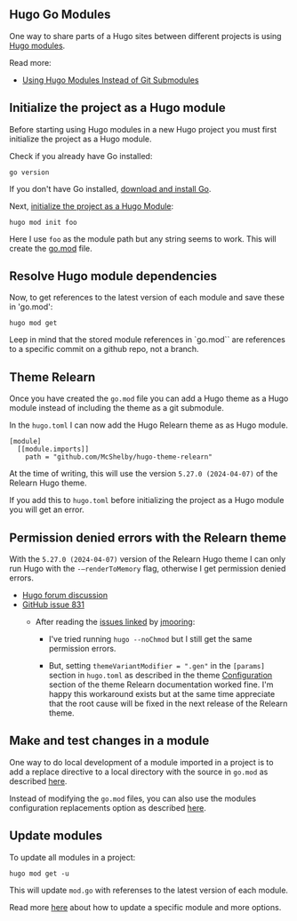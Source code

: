## Hugo Go Modules

One way to share parts of a Hugo sites between different projects is using [Hugo
modules](https://gohugo.io/hugo-modules/). 

Read more: 

- [Using Hugo Modules Instead of Git Submodules](https://www.adamormsby.com/posts/012-hugo-modules/)

## Initialize the project as a Hugo module

Before starting using Hugo modules in a new Hugo project you must first
initialize the project as a Hugo module. 

Check if you already have Go installed: 

```
go version
```

If you don't have Go installed, [download and install
Go](https://go.dev/doc/install). 

Next, [initialize the project as a Hugo Module](https://gohugo.io/commands/hugo_mod_init/):

```
hugo mod init foo
```

Here I use `foo` as the module path but any string seems to work. This will
create the [go.mod](https://go.dev/doc/modules/gomod-ref) file. 

## Resolve Hugo module dependencies

Now, to get references to the latest version of each module and save these in 'go.mod':

```
hugo mod get
```

Leep in mind that the stored module references in `go.mod`` are references to a
specific commit on a github repo, not a branch. 

## Theme Relearn

Once you have created the `go.mod` file you can add a Hugo theme as a Hugo
module instead of including the theme as a git submodule.

In the `hugo.toml` I can now add the Hugo Relearn theme as as Hugo module. 

```
[module]
  [[module.imports]]
    path = "github.com/McShelby/hugo-theme-relearn"
```

At the time of writing, this will use the version `5.27.0 (2024-04-07)` of the Relearn 
Hugo theme. 

If you add this to `hugo.toml` before initializing the project as a Hugo module
you will get an error. 

## Permission denied errors with the Relearn theme

With the `5.27.0 (2024-04-07)` version of the Relearn Hugo theme I can only
run Hugo with the  `-–renderToMemory` flag, otherwise I get permission denied
errors. 

- [Hugo forum discussion](https://discourse.gohugo.io/t/can-only-run-hugo-with-rendertomemory-otherwise-gets-permission-denied-errors-even-after-chmod-a-rwx/49335)  
- [GitHub issue 831](https://github.com/McShelby/hugo-theme-relearn/issues/831)
  - After reading the [issues
linked](https://github.com/McShelby/hugo-theme-relearn/issues/831#issuecomment-2061733009)
by [jmooring](https://github.com/jmooring):

    -  I've tried running ` hugo --noChmod `
but I still get the same permission errors.  

    -  But, setting `themeVariantModifier = ".gen"` in the `[params]` section in `hugo.toml` as described in the theme [Configuration](https://mcshelby.github.io/hugo-theme-relearn/basics/configuration/index.html#annotated-config-options) section of the theme Relearn documentation  worked fine.  I'm happy this workaround exists but at the same time appreciate that the  root cause will  be fixed in the next release of the Relearn theme. 

## Make and test changes in a module

One way to do local development of a module imported in a project is to add a
replace directive to a local directory with the source in `go.mod` as described
[here](https://gohugo.io/hugo-modules/use-modules/#make-and-test-changes-in-a-module).

Instead of modifying the `go.mod` files, you can also use the modules
configuration replacements option as described [here](https://gohugo.io/hugo-modules/configuration/#module-configuration-top-level).


## Update modules

To update all modules in a project:

```
hugo mod get -u
```

This will update `mod.go` with referenses to the latest version of each module. 

Read more
[here](https://gohugo.io/hugo-modules/use-modules/#make-and-test-changes-in-a-module)
about how to update a specific module and more options. 
